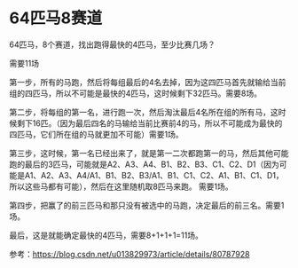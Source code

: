 # 64匹马8赛道

64匹马，8个赛道，找出跑得最快的4匹马，至少比赛几场？  

需要11场  

第一步，所有的马跑，然后将每组最后的4名去掉，因为这四匹马首先就输给当前组的四匹马，所以不可能是最快的4匹马，这时候剩下32匹马。需要8场。  

第二步，将每组的第一名，进行跑一次，然后淘汰最后4名所在组的所有马，这时候剩下16匹。（因为最后四名的马输给当前比赛前4的马，所以不可能成为最快的四匹马，它们所在组的马就更加不可能）需要1场。  

第三步，这时候，第一名已经出来了，就是第一二次都跑第一的马，然后其他可能跑的最后的3匹马，可能就是A2、A3、A4、B1、B2、B3、C1、C2、D1（因为可能是A1、A2、A3、A4/A1、B1、B2、B3/A1、B1、C1、C2、A1、B1、C1、D1，所以这些马都有可能），然后在这里随机取8匹马来跑。  需要1场。

第四步，把赢了的前三匹马和那只没有被选中的马跑，决定最后的前三名。需要1场。  

最后，这是就能确定最快的4匹马，需要8+1+1+1=11场。

参考：https://blog.csdn.net/u013829973/article/details/80787928  
